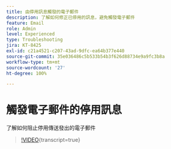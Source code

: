 ```yaml
---
title: 由停用訊息觸發的電子郵件
description: 了解如何修正已停用的訊息，避免觸發電子郵件
feature: Email
role: Admin
level: Experienced
type: Troubleshooting
jira: KT-8425
exl-id: c21a4521-c207-43ad-9dfc-ea64b377e440
source-git-commit: 35e036486c5b533b54b3f626d88734e9a9fc3b8a
workflow-type: tm+mt
source-wordcount: '27'
ht-degree: 100%

---
```


# 觸發電子郵件的停用訊息

了解如何阻止停用傳送發出的電子郵件
>[!VIDEO](https://video.tv.adobe.com/v/3437122?quality=12&learn=on&captions=chi_hant){transcript=true}

